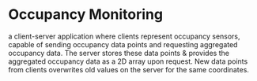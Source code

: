 # Occupancy Monitoring
a client-server application where clients represent occupancy sensors, capable of sending occupancy data points and requesting aggregated occupancy data. The server stores these data points &amp; provides the aggregated occupancy data as a 2D array upon request. New data points from clients overwrites old values on the server for the same coordinates.
